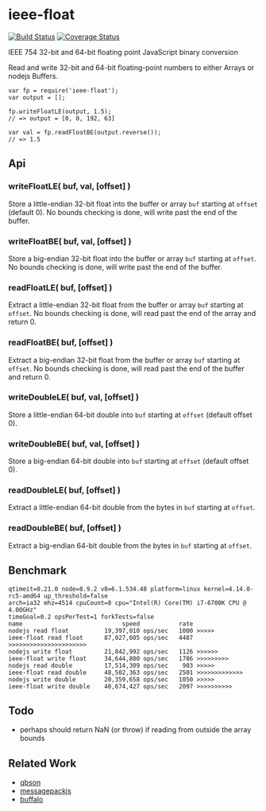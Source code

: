 ieee-float
==========
[![Build Status](https://api.travis-ci.org/andrasq/node-ieee-float.svg?branch=master)](https://travis-ci.org/andrasq/node-ieee-float?branch=master)
[![Coverage Status](https://codecov.io/github/andrasq/node-ieee-float/coverage.svg?branch=master)](https://codecov.io/github/andrasq/node-ieee-float?branch=master)


IEEE 754 32-bit and 64-bit floating point JavaScript binary conversion


Read and write 32-bit and 64-bit floating-point numbers to either Arrays
or nodejs Buffers.

    var fp = require('ieee-float');
    var output = [];

    fp.writeFloatLE(output, 1.5);
    // => output = [0, 0, 192, 63]

    var val = fp.readFloatBE(output.reverse());
    // => 1.5


Api
---

### writeFloatLE( buf, val, [offset] )

Store a little-endian 32-bit float into the buffer or array `buf` starting at `offset` (default 0).
No bounds checking is done, will write past the end of the buffer.

### writeFloatBE( buf, val, [offset] )

Store a big-endian 32-bit float into the buffer or array `buf` starting at `offset`.
No bounds checking is done, will write past the end of the buffer.

### readFloatLE( buf, [offset] )

Extract a little-endian 32-bit float from the buffer or array `buf` starting at `offset`.
No bounds checking is done, will read past the end of the array and return 0.

### readFloatBE( buf, [offset] )

Extract a big-endian 32-bit float from the buffer or array `buf` starting at `offset`.
No bounds checking is done, will read past the end of the buffer and return 0.

### writeDoubleLE( buf, val, [offset] )

Store a little-endian 64-bit double into `buf` starting at `offset` (default offset 0).

### writeDoubleBE( buf, val, [offset] )

Store a big-endian 64-bit double into `buf` starting at `offset` (default offset 0).

### readDoubleLE( buf, [offset] )

Extract a little-endian 64-bit double from the bytes in `buf` starting at `offset`.

### readDoubleBE( buf, [offset] )

Extract a big-endian 64-bit double from the bytes in `buf` starting at `offset`.


Benchmark
---------

    qtimeit=0.21.0 node=8.9.2 v8=6.1.534.48 platform=linux kernel=4.14.0-rc5-amd64 up_threshold=false
    arch=ia32 mhz=4514 cpuCount=8 cpu="Intel(R) Core(TM) i7-6700K CPU @ 4.00GHz"
    timeGoal=0.2 opsPerTest=1 forkTests=false
    name                            speed           rate
    nodejs read float          19,397,010 ops/sec   1000 >>>>>
    ieee-float read float      87,027,605 ops/sec   4487 >>>>>>>>>>>>>>>>>>>>>>
    nodejs write float         21,842,992 ops/sec   1126 >>>>>>
    ieee-float write float     34,644,800 ops/sec   1786 >>>>>>>>>
    nodejs read double         17,514,309 ops/sec    903 >>>>>
    ieee-float read double     48,502,363 ops/sec   2501 >>>>>>>>>>>>>
    nodejs write double        20,359,658 ops/sec   1050 >>>>>
    ieee-float write double    40,674,427 ops/sec   2097 >>>>>>>>>>


Todo
----

- perhaps should return NaN (or throw) if reading from outside the array bounds


Related Work
------------

- [qbson](https://github.com/andrasq/node-qbson#readme)
- [messagepackjs](https://npmjs.com/package/messagepackjs)
- [buffalo](https://npmjs.com/package/buffalo)

